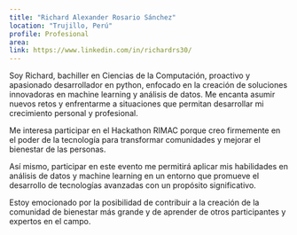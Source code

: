 ```yaml
---
title: "Richard Alexander Rosario Sánchez"
location: "Trujillo, Perú"
profile: Profesional
area: 
link: https://www.linkedin.com/in/richardrs30/
---
```


Soy Richard, bachiller en Ciencias de la Computación, proactivo y apasionado desarrollador en python, enfocado en la creación de soluciones innovadoras en machine learning y análisis de datos. Me encanta asumir nuevos retos y enfrentarme a situaciones que permitan desarrollar mi crecimiento personal y profesional.

Me interesa participar en el Hackathon RIMAC porque creo firmemente en el poder de la tecnología para transformar comunidades y mejorar el bienestar de las personas.

Así mismo, participar en este evento me permitirá aplicar mis habilidades en análisis de datos y machine learning en un entorno que promueve el desarrollo de tecnologías avanzadas con un propósito significativo. 

Estoy emocionado por la posibilidad de contribuir a la creación de la comunidad de bienestar más grande y de aprender de otros participantes y expertos en el campo.